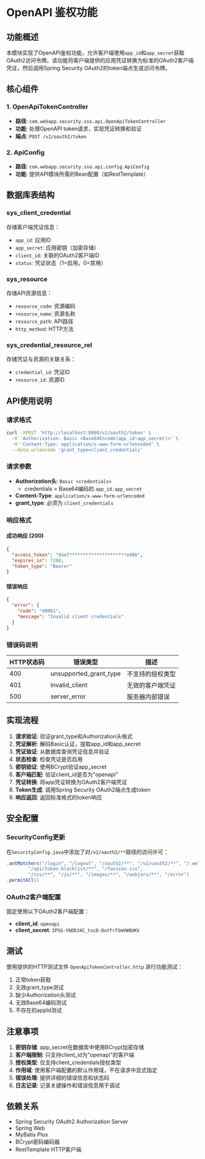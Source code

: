 # OpenAPI 鉴权功能

## 功能概述

本模块实现了OpenAPI鉴权功能，允许客户端使用`app_id`和`app_secret`获取OAuth2访问令牌。该功能将客户端提供的应用凭证转换为标准的OAuth2客户端凭证，然后调用Spring Security OAuth2的token端点生成访问令牌。

## 核心组件

### 1. OpenApiTokenController
- **路径**: `com.webapp.security.sso.api.OpenApiTokenController`
- **功能**: 处理OpenAPI token请求，实现凭证转换和验证
- **端点**: `POST /v2/oauth2/token`

### 2. ApiConfig
- **路径**: `com.webapp.security.sso.api.config.ApiConfig`
- **功能**: 提供API模块所需的Bean配置（如RestTemplate）

## 数据库表结构

### sys_client_credential
存储客户端凭证信息：
- `app_id`: 应用ID
- `app_secret`: 应用密钥（加密存储）
- `client_id`: 关联的OAuth2客户端ID
- `status`: 凭证状态（1=启用，0=禁用）

### sys_resource
存储API资源信息：
- `resource_code`: 资源编码
- `resource_name`: 资源名称
- `resource_path`: API路径
- `http_method`: HTTP方法

### sys_credential_resource_rel
存储凭证与资源的关联关系：
- `credential_id`: 凭证ID
- `resource_id`: 资源ID

## API使用说明

### 请求格式

```bash
curl -XPOST 'http://localhost:8080/v2/oauth2/token' \
  -H 'Authorization: Basic <Base64Encode(app_id:app_secret)>' \
  -H 'Content-Type: application/x-www-form-urlencoded' \
  --data-urlencode 'grant_type=client_credentials'
```

### 请求参数

- **Authorization头**: `Basic <credentials>`
  - credentials = Base64编码的 `app_id:app_secret`
- **Content-Type**: `application/x-www-form-urlencoded`
- **grant_type**: 必须为 `client_credentials`

### 响应格式

#### 成功响应 (200)
```json
{
  "access_token": "dae7*********************e486",
  "expires_in": 7200,
  "token_type": "Bearer"
}
```

#### 错误响应
```json
{
  "error": {
    "code": "40001",
    "message": "Invalid client credentials"
  }
}
```

### 错误码说明

| HTTP状态码 | 错误类型 | 描述 |
|-----------|---------|------|
| 400 | unsupported_grant_type | 不支持的授权类型 |
| 401 | invalid_client | 无效的客户端凭证 |
| 500 | server_error | 服务器内部错误 |

## 实现流程

1. **请求验证**: 验证grant_type和Authorization头格式
2. **凭证解析**: 解码Basic认证，提取app_id和app_secret
3. **凭证验证**: 从数据库查询凭证信息并验证
4. **状态检查**: 检查凭证是否启用
5. **密钥验证**: 使用BCrypt验证app_secret
6. **客户端匹配**: 验证client_id是否为"openapi"
7. **凭证转换**: 将app凭证转换为OAuth2客户端凭证
8. **Token生成**: 调用Spring Security OAuth2端点生成token
9. **响应返回**: 返回标准格式的token响应

## 安全配置

### SecurityConfig更新
在`SecurityConfig.java`中添加了对`/v2/oauth2/**`路径的访问许可：

```java
.antMatchers("/login", "/logout", "/oauth2/**", "/v2/oauth2/**", "/.well-known/jwks.json",
        "/api/token-blacklist/**", "/favicon.ico",
        "/css/**", "/js/**", "/images/**", "/webjars/**", "/error")
.permitAll()
```

### OAuth2客户端配置
固定使用以下OAuth2客户端配置：
- **client_id**: `openapi`
- **client_secret**: `IPSG-YbDDJ4C_tscD-OuYfrfSmVW8UKV`

## 测试

使用提供的HTTP测试文件 `OpenApiTokenController.http` 进行功能测试：

1. 正常token获取
2. 无效grant_type测试
3. 缺少Authorization头测试
4. 无效Base64编码测试
5. 不存在的appId测试

## 注意事项

1. **密钥存储**: app_secret在数据库中使用BCrypt加密存储
2. **客户端限制**: 只支持client_id为"openapi"的客户端
3. **授权类型**: 仅支持client_credentials授权类型
4. **作用域**: 使用客户端配置的默认作用域，不在请求中显式指定
5. **错误处理**: 提供详细的错误信息和状态码
6. **日志记录**: 记录关键操作和错误信息用于调试

## 依赖关系

- Spring Security OAuth2 Authorization Server
- Spring Web
- MyBatis Plus
- BCrypt密码编码器
- RestTemplate HTTP客户端